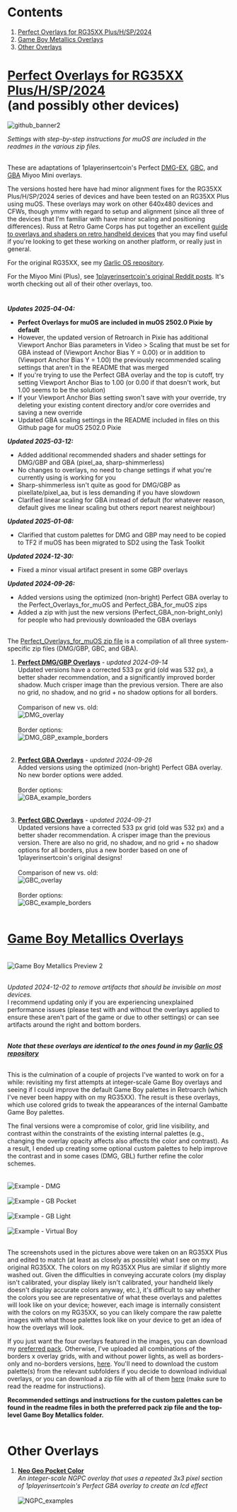 # Contents
1. [Perfect Overlays for RG35XX Plus/H/SP/2024](https://github.com/mugwomp93/muOS_Customization/tree/main#perfect-overlays-for-rg35xx-plushsp2024and-possibly-other-devices)
2. [Game Boy Metallics Overlays](https://github.com/mugwomp93/muOS_Customization?tab=readme-ov-file#game-boy-metallics-overlays)
3. [Other Overlays](https://github.com/mugwomp93/muOS_Customization/tree/main#other-overlays)

# [Perfect Overlays for RG35XX Plus/H/SP/2024](https://github.com/mugwomp93/muOS_Customization/blob/main/Perfect_Overlays_for_muOS.zip)<br>(and possibly other devices)
![github_banner2](https://github.com/user-attachments/assets/901f929a-1d00-4c1b-acb1-4f7da8d07a4b)

*Settings with step-by-step instructions for muOS are included in the readmes in the various zip files.*<br><br>

These are adaptations of 1playerinsertcoin's Perfect [DMG-EX](https://www.reddit.com/r/MiyooMini/comments/18e2o0z/i_remastered_my_game_boy_dmg_overlay/), [GBC](https://www.reddit.com/r/MiyooMini/comments/1857xa7/i_made_a_game_boy_color_overlay/), and [GBA](https://www.reddit.com/r/MiyooMini/comments/18ovuld/i_made_a_game_boy_advance_overlay/) Miyoo Mini overlays.

The versions hosted here have had minor alignment fixes for the RG35XX Plus/H/SP/2024 series of devices and have been tested on an RG35XX Plus using muOS. These overlays may work on other 640x480 devices and CFWs, though ymmv with regard to setup and alignment (since all three of the devices that I'm familiar with have minor scaling and positioning differences). Russ at Retro Game Corps has put together an excellent [guide to overlays and shaders on retro handheld devices](https://retrogamecorps.com/2024/09/01/guide-shaders-and-overlays-on-retro-handhelds/) that you may find useful if you're looking to get these working on another platform, or really just in general.

For the original RG35XX, see my [Garlic OS repository](https://github.com/mugwomp93/GarlicOS_Customization).

For the Miyoo Mini (Plus), see [1playerinsertcoin's original Reddit posts](https://www.reddit.com/u/1playerinsertcoin/s/yhapRMwOJz). It's worth checking out all of their other overlays, too.
#
***Updates 2025-04-04:***
- **Perfect Overlays for muOS are included in muOS 2502.0 Pixie by default**
- However, the updated version of Retroarch in Pixie has additional Viewport Anchor Bias parameters in Video > Scaling that must be set for GBA instead of (Viewport Anchor Bias Y = 0.00) or in addition to (Viewport Anchor Bias Y = 1.00) the previously recommended scaling settings that aren't in the README that was merged
- If you're trying to use the Perfect GBA overlay and the top is cutoff, try setting Viewport Anchor Bias to 1.00 (or 0.00 if that doesn't work, but 1.00 seems to be the solution)
- If your Viewport Anchor Bias setting swon't save with your override, try deleting your existing content directory and/or core overrides and saving a new override
- Updated GBA scaling settings in the README included in files on this Github page for muOS 2502.0 Pixie

***Updated 2025-03-12:***
- Added additional recommended shaders and shader settings for DMG/GBP and GBA (pixel_aa, sharp-shimmerless) 
- No changes to overlays, no need to change settings if what you're currently using is working for you
- Sharp-shimmerless isn't quite as good for DMG/GBP as pixellate/pixel_aa, but is less demanding if you have slowdown
- Clarified linear scaling for GBA instead of default (for whatever reason, default gives me linear scaling but others report nearest neighbour)

***Updated 2025-01-08:***
- Clarified that custom palettes for DMG and GBP may need to be copied to TF2 if muOS has been migrated to SD2 using the Task Toolkit

***Updated 2024-12-30:***
- Fixed a minor visual artifact present in some GBP overlays

***Updated 2024-09-26:***
- Added versions using the optimized (non-bright) Perfect GBA overlay to the Perfect_Overlays_for_muOS and Perfect_GBA_for_muOS zips
- Added a zip with just the new versions (Perfect_GBA_non-bright_only) for people who had previously downloaded the GBA overlays<br><br>

The [Perfect_Overlays_for_muOS zip file](https://github.com/mugwomp93/muOS_Customization/blob/main/Perfect_Overlays_for_muOS.zip) is a compilation of all three system-specific zip files (DMG/GBP, GBC, and GBA).

1. **[Perfect DMG/GBP Overlays](https://github.com/mugwomp93/muOS_Customization/blob/main/Perfect_DMG_GBP_for_muOS.zip)** - *updated 2024-09-14*<br>Updated versions have a corrected 533 px grid (old was 532 px), a better shader recommendation, and a significantly improved border shadow. Much crisper image than the previous version. There are also no grid, no shadow, and no grid + no shadow options for all borders.<br><br>Comparison of new vs. old:<br>![DMG_overlay](https://github.com/user-attachments/assets/3b41e2a5-c3fa-4a41-b9a7-3f7010400ba4)<br><br>Border options:<br>![DMG_GBP_example_borders](https://github.com/user-attachments/assets/ddad0d35-1a17-4564-aed2-97aa497bd7db)<br><br><br>
2. **[Perfect GBA Overlays](https://github.com/mugwomp93/muOS_Customization/blob/main/Perfect_GBA_for_muOS.zip)** - *updated 2024-09-26*<br>Added versions using the optimized (non-bright) Perfect GBA overlay. No new border options were added.<br><br>Border options:<br>![GBA_example_borders](https://github.com/user-attachments/assets/17c2ddcf-d249-4d77-9d1a-12816d978408)<br><br><br>
3. **[Perfect GBC Overlays](https://github.com/mugwomp93/muOS_Customization/blob/main/Perfect_GBC_for_muOS.zip)** - *updated 2024-09-21*<br>Updated versions have a corrected 533 px grid (old was 532 px) and a better shader recommendation. A crisper image than the previous version. There are also no grid, no shadow, and no grid + no shadow options for all borders, plus a new border based on one of 1playerinsertcoin's original designs!<br><br>Comparison of new vs. old:<br>![GBC_overlay](https://github.com/user-attachments/assets/d1520c42-4cde-40e1-931c-254fe7fe4abc)<br><br>Border options:<br>![GBC_example_borders](https://github.com/user-attachments/assets/9790e994-5e64-4468-a1e4-d1d685c2ec98)<br><br>


# [Game Boy Metallics Overlays](https://github.com/mugwomp93/muOS_Customization/tree/main/Game%20Boy%20Metallics)
<br>![Game Boy Metallics Preview 2](https://github.com/user-attachments/assets/d34e6032-0dff-48ac-a8f7-a4076bc17442)

<br>*Updated 2024-12-02 to remove artifacts that should be invisible on most devices.*
<br>I recommend updating only if you are experiencing unexplained performance issues (please test with and without the overlays applied to ensure these aren't part of the game or due to other settings) or can see artifacts around the right and bottom borders.

<br>***Note that these overlays are identical to the ones found in my [Garlic OS repository](https://github.com/mugwomp93/GarlicOS_Customization)***

<br>This is the culmination of a couple of projects I've wanted to work on for a while: revisiting my first attempts at integer-scale Game Boy overlays and seeing if I could improve the default Game Boy palettes in Retroarch (which I've never been happy with on my RG35XX). The result is these overlays, which use colored grids to tweak the appearances of the internal Gambatte Game Boy palettes.

The final versions were a compromise of color, grid line visibility, and contrast within the constraints of the existing internal palettes (e.g., changing the overlay opacity affects also affects the color and contrast). As a result, I ended up creating some optional custom palettes to help improve the contrast and in some cases (DMG, GBL) further refine the color schemes.<br> 
<br><br>![Example - DMG](https://github.com/user-attachments/assets/86e042cd-f108-4878-98ad-e8ce099bd746)
<br><br>![Example - GB Pocket](https://github.com/user-attachments/assets/90c705dc-b28c-401e-92d0-a13915df43cf)
<br><br>![Example - GB Light](https://github.com/user-attachments/assets/28e9615f-5ae7-4b3a-959f-e20c4aa18a2d)
<br><br>![Example - Virtual Boy](https://github.com/user-attachments/assets/c14436ab-d522-4867-b194-943aedbb579b)<br><br>

The screenshots used in the pictures above were taken on an RG35XX Plus and edited to match (at least as closely as possible) what I see on my original RG35XX. The colors on my RG35XX Plus are similar if slightly more washed out. Given the difficulties in conveying accurate colors (my display isn't calibrated, your display likely isn't calibrated, your handheld likely doesn't display accurate colors anyway, etc.), it's difficult to say whether the colors you see are representative of what these overlays and palettes will look like on your device; however, each image is internally consistent with the colors on my RG35XX, so you can likely compare the raw palette images with what those palettes look like on your device to get an idea of how the overlays will look.

If you just want the four overlays featured in the images, you can download my [preferred pack](https://github.com/mugwomp93/muOS_Customization/blob/main/Game%20Boy%20Metallics%20-%20Preferred%20Pack.zip). Otherwise, I've uploaded all combinations of the borders x overlay grids, with and without power lights, as well as borders-only and no-borders versions, [here](https://github.com/mugwomp93/muOS_Customization/tree/main/Game%20Boy%20Metallics). You'll need to download the custom palette(s) from the relevant subfolders if you decide to download individual overlays, or you can download a zip file with all of them [here](https://github.com/mugwomp93/muOS_Customization/blob/main/GBM_Custom_Palettes.zip) (make sure to read the readme for instructions).

**Recommended settings and instructions for the custom palettes can be found in the readme files in both the preferred pack zip file and the top-level Game Boy Metallics folder.**<br><br>


# Other Overlays

1. **[Neo Geo Pocket Color](https://github.com/mugwomp93/muOS_Customization/blob/main/NGPC_mugwomp93.zip)**
<br>*An integer-scale NGPC overlay that uses a repeated 3x3 pixel section of 1playerinsertcoin's Perfect GBA overlay to create an lcd effect*<br><br>![NGPC_examples](https://github.com/user-attachments/assets/de9f492f-5997-4b98-9a25-5d000bfd1c5c)







